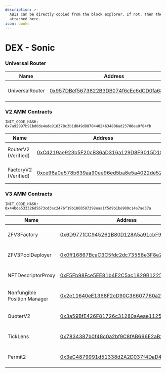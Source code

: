 ```yaml
---
description: >-
  ABIs can be directly copied from the block explorer. If not, then they are
  attached here.
icon: books
---
```


# DEX - Sonic

### Universal Router

<table data-full-width="false"><thead><tr><th>Name</th><th>Address</th><th>Owner</th></tr></thead><tbody><tr><td>UniversalRouter</td><td><a href="https://sonicscan.org/address/0x957DBef5673822B3DB074f6cEe6dCD0fa68F18ec">0x957DBef5673822B3DB074f6cEe6dCD0fa68F18ec</a></td><td><a href="https://app.safe.global/settings/setup?safe=sonic:0x4780EA7fc1fc4C51732AB31D797D4e24757c2262">Multisig Core Wallet</a></td></tr></tbody></table>

### V2 AMM Contracts

`INIT_CODE_HASH: 0x7a92997b91bd0de4ede916378c3b1d849d887044024634806ad23706ea0f84fb`

<table data-full-width="false"><thead><tr><th>Name</th><th>Address</th><th>Owner</th></tr></thead><tbody><tr><td>RouterV2 (Verified)</td><td><a href="https://sonicscan.org/address/0xcd219ae923b5f20cb36ad316a129d8f9015d1822">0xCd219ae923b5F20cB36aD316a129D8F9015D1822</a></td><td>No contract owner</td></tr><tr><td>FactoryV2 (Verified)</td><td><a href="https://sonicscan.org/address/0xce98a0e578b639aa90ee96ed5ba8e5a4022de529">0xce98a0e578b639aa90ee96ed5ba8e5a4022de529</a></td><td>No contract owner</td></tr></tbody></table>

### V3 AMM Contracts

`INIT_CODE_HASH: 0x44bde533326d5673cd3ac2476f19b1060587298eaa1f5d9b1be900c14a7ae37a`

<table data-full-width="false"><thead><tr><th>Name</th><th>Address</th><th>Owner</th></tr></thead><tbody><tr><td>ZFV3Factory</td><td><a href="https://sonicscan.org/address/0x6D977fCC945261B80D128A5a91cbF9a9148032A4">0x6D977fCC945261B80D128A5a91cbF9a9148032A4</a></td><td><a href="https://app.safe.global/settings/setup?safe=sonic:0x4780EA7fc1fc4C51732AB31D797D4e24757c2262">Multisig Core Wallet</a></td></tr><tr><td>ZFV3PoolDeployer</td><td><a href="https://sonicscan.org/address/0x0ff16867BcaC3C5fdc2dc73558e3F8e2ed89EEA2">0x0ff16867BcaC3C5fdc2dc73558e3F8e2ed89EEA2</a></td><td>No contract owner</td></tr><tr><td>NFTDescriptorProxy</td><td><a href="https://sonicscan.org/address/0xF5Fb98Fce5EE81b4E2C5ac1829B12259f32ae0D5">0xF5Fb98Fce5EE81b4E2C5ac1829B12259f32ae0D5</a></td><td>No contract owner</td></tr><tr><td>Nonfungible Position Manager</td><td><a href="https://sonicscan.org/address/0x2e11640eE1368F2cD90C36607760a274a30094F5">0x2e11640eE1368F2cD90C36607760a274a30094F5</a></td><td>No contract owner</td></tr><tr><td>QuoterV2</td><td><a href="https://sonicscan.org/address/0x3a59BfE426F81726c31280aAeae1125F50CA1CAA">0x3a59BfE426F81726c31280aAeae1125F50CA1CAA</a></td><td>No contract owner</td></tr><tr><td>TickLens</td><td><a href="https://sonicscan.org/address/0x7834387b0f48c0a2bf9C8fAB696E2aB2587cA5Ac">0x7834387b0f48c0a2bf9C8fAB696E2aB2587cA5Ac</a></td><td>No contract owner</td></tr><tr><td>Permit2</td><td><a href="https://sonicscan.org/address/0x3eC4879991d51338d2A2D037f4DaD439570Cf971">0x3eC4879991d51338d2A2D037f4DaD439570Cf971</a></td><td>No contract owner</td></tr></tbody></table>

###

